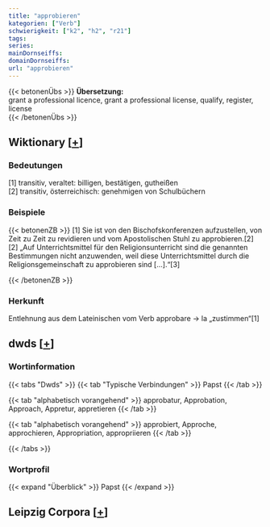 ```yaml
---
title: "approbieren"
kategorien: ["Verb"]
schwierigkeit: ["k2", "h2", "r21"]
tags:
series:
mainDornseiffs:
domainDornseiffs:
url: "approbieren"
---
```


{{< betonenÜbs >}}
**Übersetzung:**  
grant a professional licence, grant a professional license, qualify, register, license  
{{< /betonenÜbs >}}

## Wiktionary [[+](https://de.wiktionary.org/wiki/approbieren)]

### Bedeutungen
[1] transitiv, veraltet: billigen, bestätigen, gutheißen  
[2] transitiv, österreichisch: genehmigen von Schulbüchern  

### Beispiele
{{< betonenZB >}}
[1] Sie ist von den Bischofskonferenzen aufzustellen, von Zeit zu Zeit zu revidieren und vom Apostolischen Stuhl zu approbieren.[2]  
[2] „Auf Unterrichtsmittel für den Religionsunterricht sind die genannten Bestimmungen nicht anzuwenden, weil diese Unterrichtsmittel durch die Religionsgemeinschaft zu approbieren sind […].“[3]  

{{< /betonenZB >}}
### Herkunft
Entlehnung aus dem Lateinischen vom Verb approbare → la „zustimmen“[1]  



## dwds [[+](https://www.dwds.de/wb/approbieren)]

### Wortinformation
{{< tabs "Dwds" >}}
{{< tab "Typische Verbindungen" >}}
Papst
{{< /tab >}}

{{< tab "alphabetisch vorangehend" >}}
approbatur, Approbation, Approach, Appretur, appretieren
{{< /tab >}}

{{< tab "alphabetisch vorangehend" >}}
approbiert, Approche, approchieren, Appropriation, appropriieren
{{< /tab >}}

{{< /tabs >}}

### Wortprofil
{{< expand "Überblick" >}} Papst {{< /expand >}}

## Leipzig Corpora [[+](https://corpora.uni-leipzig.de/en/res?word=approbieren&corpusId=deu_newscrawl-public_2018)]

